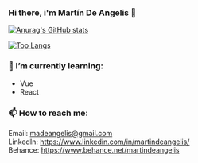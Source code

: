 ### Hi there, i'm Martín De Angelis 👋

[![Anurag's GitHub stats](https://github-readme-stats.vercel.app/api?username=madeangelis&count_private=true&theme=tokyonight)
](https://github.com/madeangelis/github-readme-stats)


[![Top Langs](https://github-readme-stats.vercel.app/api/top-langs/?username=madeangelis&layout=compact&theme=tokyonight)](https://github.com/anuraghazra/github-readme-stats)

### 🌱 I’m currently learning:

- Vue
- React

### 📫  How to reach me:

Email: madeangelis@gmail.com <br/>
LinkedIn: https://www.linkedin.com/in/martindeangelis/ <br/>
Behance: https://www.behance.net/martindeangelis

<!--
**madeangelis/madeangelis** is a ✨ _special_ ✨ repository because its `README.md` (this file) appears on your GitHub profile.

Here are some ideas to get you started:

- 🔭 I’m currently working on ...
- 🌱 I’m currently learning ...
- 👯 I’m looking to collaborate on ...
- 🤔 I’m looking for help with ...
- 💬 Ask me about ...
- 📫 How to reach me: ...
- 😄 Pronouns: ...
- ⚡ Fun fact: ...
-->
